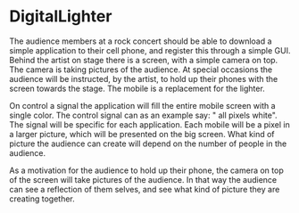 DigitalLighter
==============
The audience members at a rock concert should be able to download a simple 
application to their cell phone, and register this through a simple GUI.
Behind the artist on stage there is a screen, with a simple camera on top. 
The camera is taking pictures of the audience. At special occasions the 
audience will be instructed, by the artist, to hold up their phones with the 
screen towards the stage. The mobile is a replacement for the lighter.

On control a signal the application will fill the entire mobile screen with 
a single color. The control signal can as an example say: " all pixels white".
The signal will be specific for each application. Each mobile will be a pixel 
in a larger picture, which will be presented on the big screen. What kind of 
picture the audience can create will depend on the number of people in the 
audience.

As a motivation for the audience to hold up their phone, the camera on top of
the screen will take pictures of the audience. In that way the audience can 
see a reflection of them selves, and see what kind of picture they are 
creating together.
